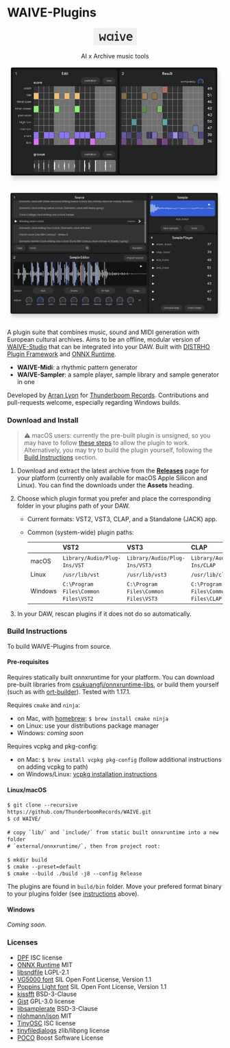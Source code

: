 # WAIVE-Plugins

<p align="center">
    <img src="assets/logo.png">
</p>
<p align="center">
    AI x Archive music tools
</p>

<p align="center">
    <img 
        src="assets/WAIVE_Midi_preview.png" 
        width="500"
        alt="WAIVE-Midi screenshot"
    >
</p>

<p align="center">
    <img 
        src="assets/WAIVE_Sampler_preview.png" 
        width="500"
        alt="WAIVE-Sampler screenshot"
    >
</p>

A plugin suite that combines music, sound and MIDI generation with European cultural archives. 
Aims to be an offline, modular version of [WAIVE-Studio](https://www.waive.studio/) that can be integrated into your DAW.
Built with [DISTRHO Plugin Framework](https://github.com/DISTRHO/DPF) and [ONNX Runtime](https://github.com/microsoft/onnxruntime).

- **WAIVE-Midi**: a rhythmic pattern generator
- **WAIVE-Sampler**: a sample player, sample library and sample generator in one

Developed by [Arran Lyon](https://arranlyon.com) for [Thunderboom Records](https://www.thunderboomrecords.com). Contributions and pull-requests welcome, especially regarding Windows builds.

### Download and Install

> :warning: macOS users: currently the pre-built plugin is unsigned, so you may have to follow [these steps](https://support.apple.com/en-gb/guide/mac-help/mh40616/mac) to allow the plugin to work. Alternatively, you may try to build the plugin yourself, following the [Build Instructions](#build-instructions) section.

1. Download and extract the latest archive from the [**Releases**](https://github.com/ThunderboomRecords/WAIVE/releases) page for your platform (currently only available for macOS Apple Silicon and Linux). You can find the downloads under the **Assets** heading.
2. Choose which plugin format you prefer and place the corresponding folder in your plugins path of your DAW. 
    - Current formats: VST2, VST3, CLAP, and a Standalone (JACK) app.
    - Common (system-wide) plugin paths:
      
        |          |  VST2                                 |  VST3                                |  CLAP                                 |
        |----------|---------------------------------------|--------------------------------------|---------------------------------------|
        | macOS    | `Library/Audio/Plug-Ins/VST`          | `Library/Audio/Plug-Ins/VST3`        | `Library/Audio/Plug-Ins/CLAP`         |
        | Linux    | `/usr/lib/vst`                        | `/usr/lib/vst3`                      | `/usr/lib/clap`                       |
        | Windows  | `C:\Program Files\Common Files\VST2`  | `C:\Program Files\Common Files\VST3` | `C:\Program Files\Common Files\CLAP`  |
      
   
3. In your DAW, rescan plugins if it does not do so automatically.


### Build Instructions
To build WAIVE-Plugins from source.

#### Pre-requisites
Requires statically built onnxruntime for your platform. You can download pre-built libraries from [csukuangfj/onnxruntime-libs](https://huggingface.co/csukuangfj/onnxruntime-libs/tree/main), or build them yourself (such as with [ort-builder](https://github.com/olilarkin/ort-builder/tree/bfbd362c9660fce9600a43732e3f8b53d5fb243a)).
Tested with 1.17.1.

Requires `cmake` and `ninja`:
- on Mac, with [homebrew](https://brew.sh/): ```$ brew install cmake ninja```
- on Linux: use your distributions package manager
- Windows: *coming soon*

Requires vcpkg and pkg-config:
- on Mac: ```$ brew install vcpkg pkg-config``` (follow additional instructions on adding vcpkg to path)
- on Windows/Linux: [vcpkg installation instructions](https://learn.microsoft.com/en-gb/vcpkg/get_started/get-started?pivots=shell-cmd)


#### Linux/macOS
```shell
$ git clone --recursive https://github.com/ThunderboomRecords/WAIVE.git
$ cd WAIVE/

# copy `lib/` and `include/` from static built onnxruntime into a new folder 
# `external/onnxruntime/`, then from project root:

$ mkdir build
$ cmake --preset=default
$ cmake --build ./build -j8 --config Release
```

The plugins are found in ```build/bin``` folder. Move your prefered format binary to your plugins folder (see [instructions](#installation) above).

#### Windows

*Coming soon*.


### Licenses

- [DPF](https://github.com/DISTRHO/DPF?tab=ISC-1-ov-file) ISC license
- [ONNX Runtime](https://github.com/microsoft/onnxruntime) MIT
- [libsndfile](https://github.com/libsndfile/libsndfile?tab=LGPL-2.1-1-ov-file) LGPL-2.1 
- [VG5000 font](https://velvetyne.fr/fonts/vg5000/) SIL Open Font License, Version 1.1
- [Poppins Light font](https://fonts.google.com/specimen/Poppins) SIL Open Font License, Version 1.1
- [kissfft](https://github.com/mborgerding/kissfft) BSD-3-Clause
- [Gist](https://github.com/adamstark/Gist) GPL-3.0 license
- [libsamplerate](https://github.com/libsndfile/libsamplerate) BSD-3-Clause
- [nlohmann/json](https://github.com/nlohmann/json) MIT
- [TinyOSC](https://github.com/mhroth/tinyosc/tree/master) ISC license
- [tinyfiledialogs](https://sourceforge.net/projects/tinyfiledialogs/) zlib/libpng license
- [POCO](https://github.com/pocoproject/poco) Boost Software License